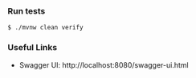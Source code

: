 

### Run tests
`$ ./mvnw clean verify`

### Useful Links
* Swagger UI: http://localhost:8080/swagger-ui.html